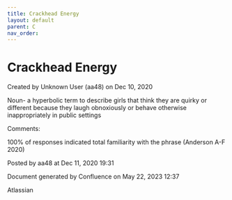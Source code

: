 ```yaml
---
title: Crackhead Energy
layout: default
parent: C
nav_order:
---
```


# Crackhead Energy

Created by  Unknown User (aa48) on Dec 10, 2020

Noun- a hyperbolic term to describe girls that think they are quirky or different because they laugh obnoxiously or behave otherwise inappropriately in public settings

Comments:

100% of responses indicated total familiarity with the phrase (Anderson A-F 2020)

Posted by aa48 at Dec 11, 2020 19:31

Document generated by Confluence on May 22, 2023 12:37

Atlassian
